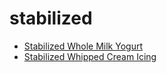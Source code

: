# stabilized

 * [Stabilized Whole Milk Yogurt](../index/s/stabilized-whole-milk-yogurt-109483.json)
 * [Stabilized Whipped Cream Icing](../index/s/stabilized-whipped-cream-icing.json)
